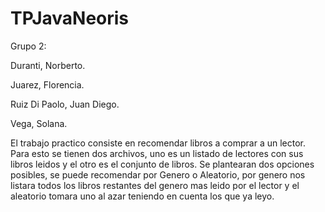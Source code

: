 # TPJavaNeoris

Grupo 2: 

  Duranti, Norberto. 

  Juarez, Florencia. 

  Ruiz Di Paolo, Juan Diego.

  Vega, Solana.
  
  
  El trabajo practico consiste en recomendar libros a comprar a un lector. Para esto se tienen dos archivos, uno es un listado de lectores con sus libros leidos y el otro es el conjunto de libros. Se plantearan dos opciones posibles, se puede recomendar por Genero o Aleatorio, por genero nos listara todos los libros restantes del genero mas leido por el lector y el aleatorio tomara uno al azar teniendo en cuenta los que ya leyo.
